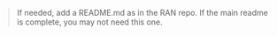 > If needed, add a README.md as in the RAN repo.
> If the main readme is complete, you may not need this one.